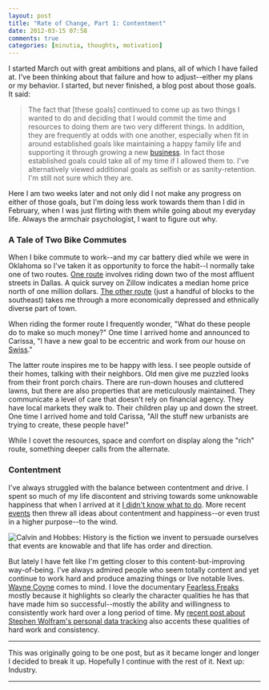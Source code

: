 ```yaml
---
layout: post
title: "Rate of Change, Part 1: Contentment"
date: 2012-03-15 07:58
comments: true
categories: [minutia, thoughts, motivation]
---
```


I started March out with great ambitions and plans, all of which I have failed at. I've been thinking about that failure and how to adjust--either my plans or my behavior. I started, but never finished, a blog post about those goals. It said:

> The fact that [these goals] continued to come up as two things I wanted to do and deciding that I would commit the time and resources to doing them are two very different things. In addition, they are frequently at odds with one another, especially when fit in around established goals like maintaining a happy family life and supporting it through growing a new [business](http://extrasauce.com). In fact those established goals could take all of my time if I allowed them to. I've alternatively viewed additional goals as selfish or as sanity-retention. I'm still not sure which they are.

Here I am two weeks later and not only did I not make any progress on either of those goals, but I'm doing less work towards them than I did in February, when I was just flirting with them while going about my everyday life. Always the armchair psychologist, I want to figure out why.

### A Tale of Two Bike Commutes

When I bike commute to work--and my car battery died while we were in Oklahoma so I've taken it as opportunity to force the habit--I normally take one of two routes. [One route](http://g.co/maps/gebdd) involves riding down two of the most affluent streets in Dallas. A quick survey on Zillow indicates a median home price north of one million dollars. [The other route](http://g.co/maps/nc74t) (just a handful of blocks to the southeast) takes me through a more economically depressed and ethnically diverse part of town.

When riding the former route I frequently wonder, "What do these people do to make so much money?" One time I arrived home and announced to Carissa, "I have a new goal to be eccentric and work from our house on [Swiss](http://en.wikipedia.org/wiki/Swiss_Avenue,_Dallas,_Texas)."

The latter route inspires me to be happy with less. I see people outside of their homes, talking with their neighbors. Old men give me puzzled looks from their front porch chairs. There are run-down houses and cluttered lawns, but there are also properties that are meticulously maintained. They communicate a level of care that doesn't rely on financial agency. They have local markets they walk to. Their children play up and down the street. One time I arrived home and told Carissa, "All the stuff new urbanists are trying to create, these people have!"

While I covet the resources, space and comfort on display along the "rich" route, something deeper calls from the alternate.

### Contentment

I've always struggled with the balance between contentment and drive. I spent so much of my life discontent and striving towards some unknowable happiness that when I arrived at it [I didn't know what to do](http://themusicgroup.org/track/what-am-i-supposed-to-do). More recent [events](http://danielsjourney.com) then threw all ideas about contentment and happiness--or even trust in a higher purpose--to the wind. 

![Calvin and Hobbes: History is the fiction we invent to persuade ourselves that events are knowable and that life has order and direction.](/files/2012/03/calvin_history.jpg)

But lately I have felt like I'm getting closer to this content-but-improving way-of-being. I've always admired people who seem totally content and yet continue to work hard and produce amazing things or live notable lives. [Wayne Coyne](http://en.wikipedia.org/wiki/Wayne_Coyne) comes to mind. I love the documentary [Fearless Freaks](http://en.wikipedia.org/wiki/The_Fearless_Freaks) mostly because it highlights so clearly the character qualities he has that have made him so successful--mostly the ability and willingness to consistently work hard over a long period of time. My [recent post about Stephen Wolfram's personal data tracking](http://blog.danielsjourney.com/2012/03/10/stephen-wolfram-the-personal-analytics-of-my-life/) also accents these qualities of hard work and consistency.

--- 

This was originally going to be one post, but as it became longer and longer I decided to break it up. Hopefully I continue with the rest of it. Next up: Industry.

---
